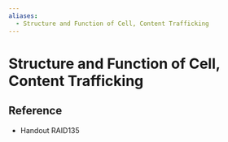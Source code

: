 ```yaml
---
aliases:
  - Structure and Function of Cell, Content Trafficking
---
```


# Structure and Function of Cell, Content Trafficking


## Reference

- Handout RAID135
